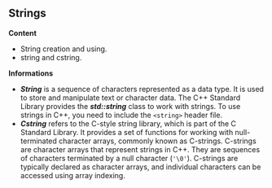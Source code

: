 ## Strings

**Content**

- String creation and using.
- string and cstring.

**Informations**

- ***String*** is a sequence of characters represented as a data type. It is used to store and manipulate text or character data. The C++ Standard Library provides the ***std::string*** class to work with strings. To use strings in C++, you need to include the `<string>` header file.
- ***Cstring*** refers to the C-style string library, which is part of the C Standard Library. It provides a set of functions for working with null-terminated character arrays, commonly known as C-strings. C-strings are character arrays that represent strings in C++. They are sequences of characters terminated by a null character (`'\0'`). C-strings are typically declared as character arrays, and individual characters can be accessed using array indexing.